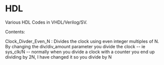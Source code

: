 # HDL

Various HDL Codes in VHDL/Verilog/SV. 

Contents:

Clock_Divder_Even_N : Divides the clock using even integer multiples of N. By changing the div/div_amount parameter you divide the clock -- ie sys_clk/N 
                    -- normally when you divide a clock with a counter you end up dividing by 2N, I have changed it so you divide by N
                    

